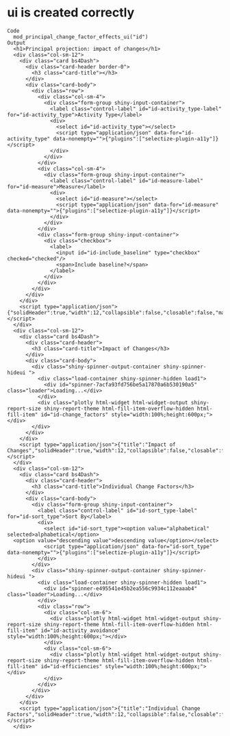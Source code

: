 # ui is created correctly

    Code
      mod_principal_change_factor_effects_ui("id")
    Output
      <h1>Principal projection: impact of changes</h1>
      <div class="col-sm-12">
        <div class="card bs4Dash">
          <div class="card-header border-0">
            <h3 class="card-title"></h3>
          </div>
          <div class="card-body">
            <div class="row">
              <div class="col-sm-4">
                <div class="form-group shiny-input-container">
                  <label class="control-label" id="id-activity_type-label" for="id-activity_type">Activity Type</label>
                  <div>
                    <select id="id-activity_type"></select>
                    <script type="application/json" data-for="id-activity_type" data-nonempty="">{"plugins":["selectize-plugin-a11y"]}</script>
                  </div>
                </div>
              </div>
              <div class="col-sm-4">
                <div class="form-group shiny-input-container">
                  <label class="control-label" id="id-measure-label" for="id-measure">Measure</label>
                  <div>
                    <select id="id-measure"></select>
                    <script type="application/json" data-for="id-measure" data-nonempty="">{"plugins":["selectize-plugin-a11y"]}</script>
                  </div>
                </div>
              </div>
              <div class="form-group shiny-input-container">
                <div class="checkbox">
                  <label>
                    <input id="id-include_baseline" type="checkbox" checked="checked"/>
                    <span>Include baseline?</span>
                  </label>
                </div>
              </div>
            </div>
          </div>
        </div>
        <script type="application/json">{"solidHeader":true,"width":12,"collapsible":false,"closable":false,"maximizable":false,"gradient":false}</script>
      </div>
      <div class="col-sm-12">
        <div class="card bs4Dash">
          <div class="card-header">
            <h3 class="card-title">Impact of Changes</h3>
          </div>
          <div class="card-body">
            <div class="shiny-spinner-output-container shiny-spinner-hideui ">
              <div class="load-container shiny-spinner-hidden load1">
                <div id="spinner-7acfa93fd756be5a17870a6b530190a5" class="loader">Loading...</div>
              </div>
              <div class="plotly html-widget html-widget-output shiny-report-size shiny-report-theme html-fill-item-overflow-hidden html-fill-item" id="id-change_factors" style="width:100%;height:600px;"></div>
            </div>
          </div>
        </div>
        <script type="application/json">{"title":"Impact of Changes","solidHeader":true,"width":12,"collapsible":false,"closable":false,"maximizable":false,"gradient":false}</script>
      </div>
      <div class="col-sm-12">
        <div class="card bs4Dash">
          <div class="card-header">
            <h3 class="card-title">Individual Change Factors</h3>
          </div>
          <div class="card-body">
            <div class="form-group shiny-input-container">
              <label class="control-label" id="id-sort_type-label" for="id-sort_type">Sort By</label>
              <div>
                <select id="id-sort_type"><option value="alphabetical" selected>alphabetical</option>
      <option value="descending value">descending value</option></select>
                <script type="application/json" data-for="id-sort_type" data-nonempty="">{"plugins":["selectize-plugin-a11y"]}</script>
              </div>
            </div>
            <div class="shiny-spinner-output-container shiny-spinner-hideui ">
              <div class="load-container shiny-spinner-hidden load1">
                <div id="spinner-e495541e45b2ea556c9934c112eaaab4" class="loader">Loading...</div>
              </div>
              <div class="row">
                <div class="col-sm-6">
                  <div class="plotly html-widget html-widget-output shiny-report-size shiny-report-theme html-fill-item-overflow-hidden html-fill-item" id="id-activity_avoidance" style="width:100%;height:600px;"></div>
                </div>
                <div class="col-sm-6">
                  <div class="plotly html-widget html-widget-output shiny-report-size shiny-report-theme html-fill-item-overflow-hidden html-fill-item" id="id-efficiencies" style="width:100%;height:600px;"></div>
                </div>
              </div>
            </div>
          </div>
        </div>
        <script type="application/json">{"title":"Individual Change Factors","solidHeader":true,"width":12,"collapsible":false,"closable":false,"maximizable":false,"gradient":false}</script>
      </div>

